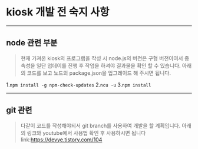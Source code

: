 # kiosk 개발 전 숙지 사항

---

## node 관련 부분

> 현재 가져온 kiosk의 프로그램을 작성 시 node.js의 버전은 구형 버전이여서 종속성을 일단 업데이를 진행 후 작업을 하셔야 결과물을 확인 할 수 있습니다.
> 아래의 코드를 보고 노드의 package.json을 업그레이드 해 주시면 됩니다.

1.`npm install -g npm-check-updates` 2.`ncu -u` 3.`npm install`

---

## git 관련

> 다같이 코드를 작성해야되서 git branch를 사용하여 개발을 할 계획입니다.
> 아래의 링크와 youtube에서 사용법 확인 후 사용하시면 됩니다
> link:https://devye.tistory.com/104
